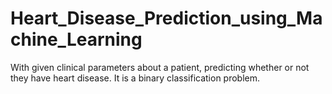 # Heart_Disease_Prediction_using_Machine_Learning
With given clinical parameters about a patient, predicting whether or not they have heart disease. It is a binary classification problem.
